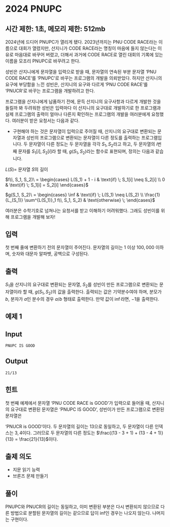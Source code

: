# 2024 PNUPC

## 시간 제한: 1초, 메모리 제한: 512mb

2024년에 드디어 PNUPC가 열리게 됐다. 2023년까지는 PNU CODE RACE라는 이름으로 대회가 열렸지만, 산지니가 CODE RACE라는 명칭이 마음에 들지 않는다는 이유로 마음대로 바꾸어 버렸고, 더해서 과거에 CODE RACE로 열린 대회의 기록에 있는 이름을 모조리 PNUPC로 바꾸려고 한다.

성빈은 산지니에게 문자열을 입력으로 받을 때, 문자열의 연속된 부분 문자열 ‘PNU CODE RACE‘를 ‘PNUPC’로 바꾸는 프로그램의 개발을 의뢰받았다. 하지만 산지니의 요구에 부당함을 느낀 성빈은, 산지니의 요구와 다르게 ‘PNU CODE RACE’를 ‘PNUCR‘로 바꾸는 프로그램을 개발하려고 한다.

프로그램을 산지니에게 납품하기 전에, 문득 산지니의 요구사항과 다르게 개발한 것을 들킬까 봐 두려워한 성빈은 입력마다 이 산지니의 요구대로 개발하기로 한 프로그램과 실제 프로그램의 출력이 얼마나 다른지 확인하는 프로그램의 개발을 여러분에게 요청했다. 여러분이 받은 요청서는 다음과 같다.

- 구현해야 하는 것은 문자열이 입력으로 주어질 때, 산지니의 요구대로 변환되는 문자열과 성빈의 프로그램으로 변환되는 문자열이 다른 정도를 출력하는 프로그램입니다. 두 문자열이 다른 정도는 두 문자열을 각각 $S_1, S_2$라고 하고, 두 문자열의 $i$번째 문자를 $S_1[i], S_2[i]$라 할 때, $g(S_1, S_2)$라는 함수로 표현되며, 정의는 다음과 같습니다.

$L(S) =$ 문자열 $S$의 길이

$f(i, S_1, S_2)\ = \begin{cases} L(S_1) + 1 - i & \text{if} \; S_1[i] \neq S_2[i] \\ 0 & \text{if} \; S_1[i] = S_2[i] \end{cases}$

 $g(S_1, S_2)\ = \begin{cases} \inf & \text{if} \; L(S_1) \neq L(S_2) \\ \frac{1}{L_(S_1)} \sum^{L(S_1)}_1 f(i, S_1, S_2)  & \text{otherwise} \;  \end{cases}$

여러분은 수학기호로 넘쳐나는 요청서를 받고 이해하기 어려워했다. 그래도 성빈이를 위해 프로그램을 개발해 보자! 

## 입력

첫 번째 줄에 변환하기 전의 문자열이 주어진다. 문자열의 길이는 $1$ 이상 $100,000$ 이하며, 숫자와 대문자 알파벳, 공백으로 구성된다.

## 출력

$S_1$을 산지니의 요구대로 변환되는 문자열, $S_2$를 성빈이 만든 프로그램으로 변환되는 문자열이라 할 때,
$g(S_1, S_2)$의 값을 출력한다. 출력되는 값은 기약분수여야 하며, 분모가 $b$, 분자가 $a$인 분수의 경우 $a/b$ 형태로 출력한다. 만약 값이 $\inf$라면, $-1$을 출력한다.

## 예제 1

## Input

```
PNUPC IS GOOD
```

## Output

```
21/13
```

## 힌트

첫 번째 예제에서 문자열 ‘PNU CODE RACE is GOOD’가 입력으로 들어올 때, 산지니의 요구대로 변환된 문자열은 ‘PNUPC IS GOOD’, 성빈이가 만든 프로그램으로 변환된 문자열은

‘PNUCR is GOOD’이다. 두 문자열의 길이는 $13$으로 동일하고, 두 문자열이 다른 인덱스는 $3, 4$이다. 그러므로 두 문자열의 다른 정도는 $\frac{(13 - 3 + 1) + (13 - 4 + 1)}{13} =  \frac{21}{13}$이다.

## 출제 의도

- 지문 읽기 능력
- 브론즈 문제 만들기

## 풀이

PNUPC와 PNUCR의 길이는 동일하고, 이미 변환된 부분은 다시 변환되지 않으므로 다른 방법으로 분할된 문자열의 길이는 같으므로 답이 inf인 경우는 나오지 않는다. 나머지는 구현이다.
